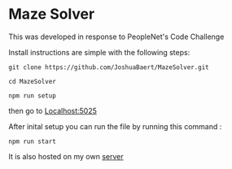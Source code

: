# Maze Solver

This was developed in response to PeopleNet's Code Challenge

Install instructions are simple with the following steps:
```
git clone https://github.com/JoshuaBaert/MazeSolver.git
```

```
cd MazeSolver
```

```
npm run setup
```

then go to [Localhost:5025](http://Localhost:5025)

After inital setup you can run the file by running this command :
```
npm run start
```


It is also hosted on my own [server](http://maze.baert.io)

